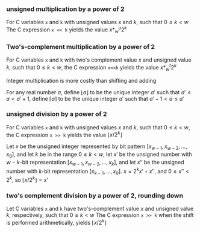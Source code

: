 ### unsigned multiplication by a power of 2
For C variables `x` and `k` with unsigned values $x$ and $k$, such that $0 \leq k < w$ The C expression `x << k` yields the value $x*_{w}^{u}2^{k}$

### Two's-complement multiplication by a power of 2
For C variables `x` and `k` with two's complement value $x$ and unsigned value $k$, such that $0 \leq k < w$, the C expression `x<<k` yields the value $x*_{w}^{t}2^{k}$

Integer multiplication is more costly than shifting and adding

For any real number $a$, define $⌊a⌋$ to be the unique integer $a'$ such that $a'\leq a < a'+1$, define $⌈a⌉$ to be the unique integer $a'$ such that $a'-1<a\leq a'$

### unsigned division by a power of 2
For C variables `x` and `k` with unsigned values $x$ and $k$, such that $0\leq k<w$, the C expression `x >> k` yields the value $⌊x/2^{k}⌋$

Let $x$ be the unsigned integer represented by bit pattern $[x_{w-1}, x_{w-2}, ..., x_{0}]$, and let $k$ be in the range $0\leq k<w$, let $x'$ be the unsigned number with $w-k$-bit representation $[x_{w-1}, x_{w-2}, ..., x_{k}]$, and let $x''$ be the unsigned number with $k$-bit representation $[x_{k-1}, ..., x_{0}]$. $x=2^{k}x'+x''$, and $0\leq x''<2^{k}$, so $⌊x/2^{k}⌋ = x'$

### two's complement division by a power of 2, rounding down
Let C variables `x` and `k` have two's-complement value $x$ and unsigned value $k$, respectively, such that $0\leq k < w$ The C expression `x >> k` when the shift is performed arithmetically, yields $⌊x/2^{k}⌋$